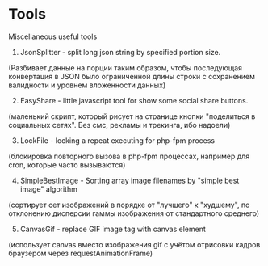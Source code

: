 # Tools
Miscellaneous useful tools

1. JsonSplitter - split long json string by specified portion size. 

  (Разбивает данные на порции таким образом, чтобы последующая конвертация в JSON было ограниченной длины строки с сохранением валидности и уровнем вложенности данных)

2. EasyShare - little javascript tool for show some social share buttons.

  (маленький скрипт, который рисует на странице кнопки "поделиться в социальных сетях". Без смс, рекламы и трекинга, ибо надоели)

3. LockFile - locking а repeat executing for php-fpm process

  (блокировка повторного вызова в php-fpm процессах, например для cron, которые часто вызываются)
  
4. SimpleBestImage - Sorting array image filenames by "simple best image" algorithm

  (сортирует сет изображений в порядке от "лучшего" к "худшему", по отклонению дисперсии гаммы изображения от стандартного среднего)

5. CanvasGif - replace GIF image tag with canvas element

  (использует canvas вместо изображения gif с учётом отрисовки кадров браузером через requestAnimationFrame)
